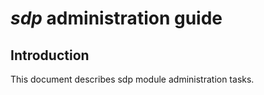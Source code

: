 # *sdp* administration guide

## Introduction

This document describes sdp module administration tasks.
